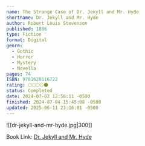 ```yaml
---
name: The Strange Case of Dr. Jekyll and Mr. Hyde
shortname: Dr. Jekyll and Mr. Hyde
author: Robert Louis Stevenson
published: 1886
type: Fiction
format: Digital
genre:
  - Gothic
  - Horror
  - Mystery
  - Novella
pages: 74
ISBN: 9781620116722
rating: 🌕🌕🌕🌕🌑
status: Completed
date: 2024-07-02 12:56:11 -0500
finished: 2024-07-04 15:45:08 -0500
updated: 2025-06-11 23:16:01 -0500
---
```


![[dr-jekyll-and-mr-hyde.jpg|300]]

Book Link: [Dr. Jekyll and Mr. Hyde](https://www.goodreads.com/book/show/51496.Dr_Jekyll_and_Mr_Hyde)

